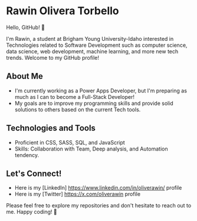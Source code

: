 
# Rawin Olivera Torbello

Hello, GitHub! 👋

I'm Rawin, a student at Brigham Young University-Idaho interested in Technologies related to Software Development such as
computer science, data science, web development, machine learning, and more new tech trends. Welcome to my GitHub profile!

## About Me

- I'm currently working as a Power Apps Developer, but I'm preparing as much as I can to become a Full-Stack Developer!
- My goals are to improve my programming skills and provide solid solutions to others based on the current Tech tools.

## Technologies and Tools

- Proficient in CSS, SASS, SQL, and JavaScript
- Skills: Collaboration with Team, Deep analysis, and Automation tendency.

## Let's Connect!

- Here is my [LinkedIn] https://www.linkedin.com/in/oliverawin/ profile
- Here is my [Twitter] https://x.com/oliverawin profile

Please feel free to explore my repositories and don't hesitate to reach out to me. Happy coding! 🚀
